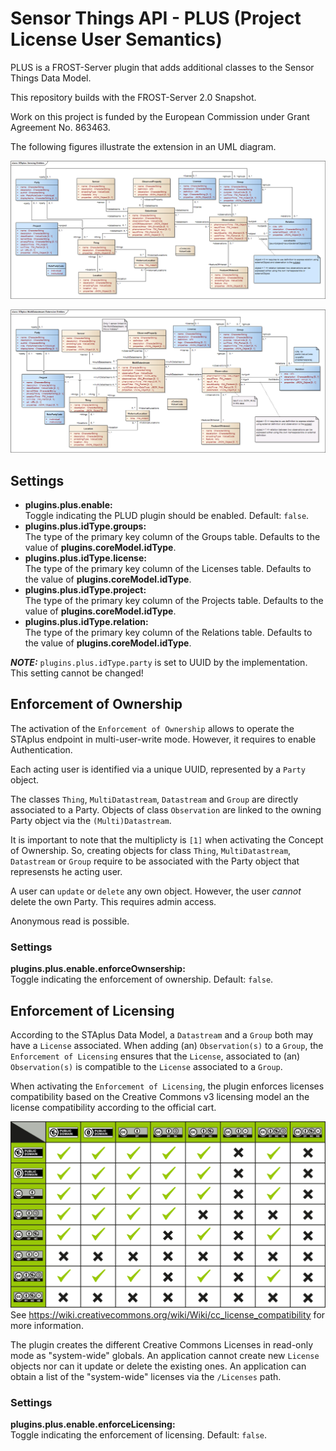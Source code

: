 # Sensor Things API - PLUS (Project License User Semantics)

PLUS is a FROST-Server plugin that adds additional classes to the Sensor Things Data Model.

This repository builds with the FROST-Server 2.0 Snapshot.

Work on this project is funded by the European Commission under Grant Agreement No. 863463.

The following figures illustrate the extension in an UML diagram.

![Sensor Things Datamodel (Datastream) with PLUS extension](doc/STAplus%20Sensing%20Entities.png "Sensor Things Datamodel (Datastream) with PLUS extension")

![Sensor Things Datamodel (MultiDatastream) with PLUS extension](doc/STAplus%20MultiDatastream%20Extension%20Entities.png "Sensor Things Datamodel (MultiDatastream) with PLUS extension")

## Settings

* **plugins.plus.enable:**  
  Toggle indicating the PLUD plugin should be enabled. Default: `false`.
* **plugins.plus.idType.groups:**  
  The type of the primary key column of the Groups table. Defaults to the value of **plugins.coreModel.idType**.
* **plugins.plus.idType.license:**  
  The type of the primary key column of the Licenses table. Defaults to the value of **plugins.coreModel.idType**.
* **plugins.plus.idType.project:**  
  The type of the primary key column of the Projects table. Defaults to the value of **plugins.coreModel.idType**.
* **plugins.plus.idType.relation:**  
  The type of the primary key column of the Relations table. Defaults to the value of **plugins.coreModel.idType**.

**_NOTE:_** `plugins.plus.idType.party` is set to UUID by the implementation. This setting cannot be changed!

## Enforcement of Ownership
The activation of the `Enforcement of Ownership` allows to operate the STAplus endpoint in multi-user-write mode. However, it requires to enable Authentication.

Each acting user is identified via a unique UUID, represented by a `Party` object.

The classes `Thing`, `MultiDatastream`, `Datastream` and `Group` are directly associated to a Party. Objects of class `Observation` are linked to the owning Party object via the `(Multi)Datastream`.

It is important to note that the multiplicty is `[1]` when activating the Concept of Ownership. So, creating objects for class `Thing`, `MultiDatastream`, `Datastream` or `Group` require to be associated with the Party object that represensts he acting user.

A user can `update` or `delete` any own object. However, the user *cannot* delete the own Party. This requires admin access.

Anonymous read is possible.

### Settings

**plugins.plus.enable.enforceOwnsership:**  
  Toggle indicating the enforcement of ownership. Default: `false`.

## Enforcement of Licensing
According to the STAplus Data Model, a `Datastream` and a `Group` both may have a `License` associated. When adding (an) `Observation(s)` to a `Group`, the `Enforcement of Licensing` ensures that the `License`, associated to (an)  `Observation(s)` is compatible to the `License` associated to a `Group`.

When activating the `Enforcement of Licensing`, the plugin enforces licenses compatibility based on the Creative Commons v3 licensing model an the license compatibility according to the official cart. 

![License Compatibility Chart](doc/CC_License_Compatibility_Chart.png) See https://wiki.creativecommons.org/wiki/Wiki/cc_license_compatibility for more information.

The plugin creates the different Creative Commons Licenses in read-only mode as "system-wide" globals. An application cannot create new `License` objects nor can it update or delete the existing ones. An application can obtain a list of the "system-wide" licenses via the `/Licenses` path.

### Settings

**plugins.plus.enable.enforceLicensing:**  
  Toggle indicating the enforcement of licensing. Default: `false`. 
  